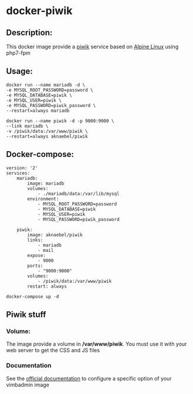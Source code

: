 # docker-piwik

## Description:

This docker image provide a [piwik](https://piwik.org/) service based on [Alpine Linux](https://hub.docker.com/_/alpine/) using php7-fpm

## Usage:
```
docker run --name mariadb -d \
-e MYSQL_ROOT_PASSWORD=password \
-e MYSQL_DATABASE=piwik \
-e MYSQL_USER=piwik \
-e MYSQL_PASSWORD=piwik_password \
--restart=always mariadb

docker run --name piwik -d -p 9000:9000 \
--link mariadb \
-v /piwik/data:/var/www/piwik \
--restart=always aknaebel/piwik
```

## Docker-compose:
``` 
version: '2'
services:
    mariadb:
        image: mariadb
        volumes:
            - ./mariadb/data:/var/lib/mysql
        environment:
            - MYSQL_ROOT_PASSWORD=password
            - MYSQL_DATABASE=piwik
            - MYSQL_USER=piwik
            - MYSQL_PASSWORD=piwik_password

    piwik:
        image: aknaebel/piwik
        links:
            - mariadb
            - mail
        expose:
            - 9000
        ports:
            - "9000:9000"
        volumes:
            - /piwik/data:/var/www/piwik
        restart: always
```

```
docker-compose up -d
```

## Piwik stuff

### Volume:
The image provide a volume in **/var/www/piwik**. You must use it with your web server to get the CSS and JS files

### Documentation
See the [official documentation](https://piwik.org/) to configure a specific option of your vimbadmin image
